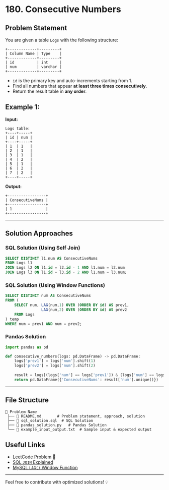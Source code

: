 # 180. Consecutive Numbers

## Problem Statement
You are given a table `Logs` with the following structure:

```
+-------------+---------+
| Column Name | Type    |
+-------------+---------+
| id          | int     |
| num         | varchar |
+-------------+---------+
```
- `id` is the primary key and auto-increments starting from 1.
- Find all numbers that appear **at least three times consecutively**.
- Return the result table in **any order**.

## Example 1:

**Input:**

```
Logs table:
+----+-----+
| id | num |
+----+-----+
| 1  | 1   |
| 2  | 1   |
| 3  | 1   |
| 4  | 2   |
| 5  | 1   |
| 6  | 2   |
| 7  | 2   |
+----+-----+
```

**Output:**

```
+-----------------+
| ConsecutiveNums |
+-----------------+
| 1               |
+-----------------+
```

---

## Solution Approaches

### **SQL Solution (Using Self Join)**
```sql
SELECT DISTINCT l1.num AS ConsecutiveNums
FROM Logs l1
JOIN Logs l2 ON l1.id = l2.id - 1 AND l1.num = l2.num
JOIN Logs l3 ON l1.id = l3.id - 2 AND l1.num = l3.num;
```

### **SQL Solution (Using Window Functions)**
```sql
SELECT DISTINCT num AS ConsecutiveNums
FROM (
    SELECT num, LAG(num,1) OVER (ORDER BY id) AS prev1,
                LAG(num,2) OVER (ORDER BY id) AS prev2
    FROM Logs
) temp
WHERE num = prev1 AND num = prev2;
```

### **Pandas Solution**
```python
import pandas as pd

def consecutive_numbers(logs: pd.DataFrame) -> pd.DataFrame:
    logs['prev1'] = logs['num'].shift(1)
    logs['prev2'] = logs['num'].shift(2)
    
    result = logs[(logs['num'] == logs['prev1']) & (logs['num'] == logs['prev2'])]
    return pd.DataFrame({'ConsecutiveNums': result['num'].unique()})
```

---


## File Structure
```
📂 Problem Name
 ├── 📄 README.md       # Problem statement, approach, solution
 ├── 📄 sql_solution.sql  # SQL Solution
 ├── 📄 pandas_solution.py   # Pandas Solution
 └── 📄 example_input_output.txt  # Sample input & expected output
```

## Useful Links
- [LeetCode Problem](https://leetcode.com/problems/consecutive-numbers/) 🚀
- [SQL `JOIN` Explained](https://www.w3schools.com/sql/sql_join.asp)
- [MySQL `LAG()` Window Function](https://dev.mysql.com/doc/refman/8.0/en/window-function-descriptions.html)

---

Feel free to contribute with optimized solutions! 💡
